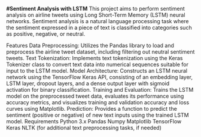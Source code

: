 **#Sentiment Analysis with LSTM**
This project aims to perform sentiment analysis on airline tweets using Long Short-Term Memory (LSTM) neural networks. Sentiment analysis is a natural language processing task where the sentiment expressed in a piece of text is classified into categories such as positive, negative, or neutral.

Features
Data Preprocessing: Utilizes the Pandas library to load and preprocess the airline tweet dataset, including filtering out neutral sentiment tweets.
Text Tokenization: Implements text tokenization using the Keras Tokenizer class to convert text data into numerical sequences suitable for input to the LSTM model.
Model Architecture: Constructs an LSTM neural network using the TensorFlow Keras API, consisting of an embedding layer, LSTM layer, dropout layers, and a dense output layer with sigmoid activation for binary classification.
Training and Evaluation: Trains the LSTM model on the preprocessed tweet data, evaluates its performance using accuracy metrics, and visualizes training and validation accuracy and loss curves using Matplotlib.
Prediction: Provides a function to predict the sentiment (positive or negative) of new text inputs using the trained LSTM model.
Requirements
Python 3.x
Pandas
Numpy
Matplotlib
TensorFlow
Keras
NLTK (for additional text preprocessing tasks, if needed)
